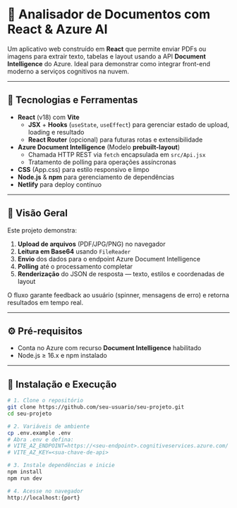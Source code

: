 # 📄 Analisador de Documentos com React & Azure AI

Um aplicativo web construído em **React** que permite enviar PDFs ou imagens para extrair texto, tabelas e layout usando a API **Document Intelligence** do Azure. Ideal para demonstrar como integrar front-end moderno a serviços cognitivos na nuvem.

---

## 🚀 Tecnologias e Ferramentas

- **React** (v18) com **Vite**  
  - **JSX** + **Hooks** (`useState`, `useEffect`) para gerenciar estado de upload, loading e resultado  
  - **React Router** (opcional) para futuras rotas e extensibilidade  
- **Azure Document Intelligence** (Modelo **prebuilt-layout**)  
  - Chamada HTTP REST via `fetch` encapsulada em `src/Api.jsx`  
  - Tratamento de polling para operações assíncronas  
- **CSS** (App.css) para estilo responsivo e limpo  
- **Node.js** & **npm** para gerenciamento de dependências  
- **Netlify** para deploy contínuo  

---

## 📝 Visão Geral

Este projeto demonstra:

1. **Upload de arquivos** (PDF/JPG/PNG) no navegador  
2. **Leitura em Base64** usando `FileReader`  
3. **Envio** dos dados para o endpoint Azure Document Intelligence  
4. **Polling** até o processamento completar  
5. **Renderização** do JSON de resposta — texto, estilos e coordenadas de layout  

O fluxo garante feedback ao usuário (spinner, mensagens de erro) e retorna resultados em tempo real.

---

## ⚙️ Pré-requisitos

- Conta no Azure com recurso **Document Intelligence** habilitado  
- Node.js ≥ 16.x e npm instalado  

---

## 🔧 Instalação e Execução

```bash
# 1. Clone o repositório
git clone https://github.com/seu-usuario/seu-projeto.git
cd seu-projeto

# 2. Variáveis de ambiente
cp .env.example .env
# Abra .env e defina:
# VITE_AZ_ENDPOINT=https://<seu-endpoint>.cognitiveservices.azure.com/
# VITE_AZ_KEY=<sua-chave-de-api>

# 3. Instale dependências e inicie
npm install
npm run dev

# 4. Acesse no navegador
http://localhost:{port}
